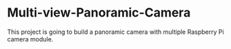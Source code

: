 # Multi-view-Panoramic-Camera

This project is going to build a panoramic camera with multiple Raspberry Pi camera module. 
